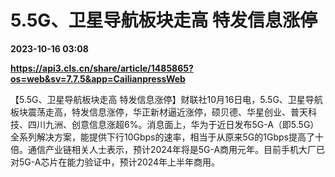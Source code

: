 # 5.5G、卫星导航板块走高 特发信息涨停

**2023-10-16 03:08**

**https://api3.cls.cn/share/article/1485865?os=web&sv=7.7.5&app=CailianpressWeb**

【5.5G、卫星导航板块走高 特发信息涨停】财联社10月16日电，5.5G、卫星导航板块震荡走高，特发信息涨停，华正新材逼近涨停，硕贝德、华星创业、普天科技、四川九洲、创意信息涨超6%。消息面上，华为于近日发布5G-A（即5.5G）全系列解决方案，能提供下行10Gbps的速率，相当于从原来5G的1Gbps提高了十倍。通信产业链相关人士表示，预计2024年将是5G-A商用元年。目前手机大厂已对5G-A芯片在能力验证中，预计2024年上半年商用。